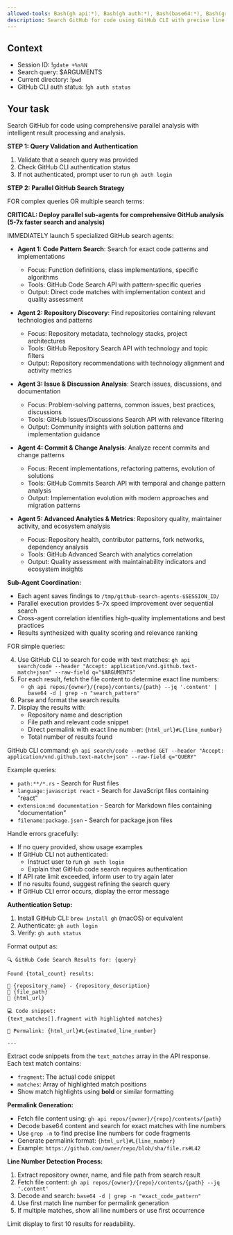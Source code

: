 ```yaml
---
allowed-tools: Bash(gh api:*), Bash(gh auth:*), Bash(base64:*), Bash(grep:*), Bash(head:*)
description: Search GitHub for code using GitHub CLI with precise line number permalinks
---
```


## Context

- Session ID: !`gdate +%s%N`
- Search query: $ARGUMENTS
- Current directory: !`pwd`
- GitHub CLI auth status: !`gh auth status`

## Your task

Search GitHub for code using comprehensive parallel analysis with intelligent result processing and analysis.

**STEP 1: Query Validation and Authentication**

1. Validate that a search query was provided
2. Check GitHub CLI authentication status
3. If not authenticated, prompt user to run `gh auth login`

**STEP 2: Parallel GitHub Search Strategy**

FOR complex queries OR multiple search terms:

**CRITICAL: Deploy parallel sub-agents for comprehensive GitHub analysis (5-7x faster search and analysis)**

IMMEDIATELY launch 5 specialized GitHub search agents:

- **Agent 1: Code Pattern Search**: Search for exact code patterns and implementations
  - Focus: Function definitions, class implementations, specific algorithms
  - Tools: GitHub Code Search API with pattern-specific queries
  - Output: Direct code matches with implementation context and quality assessment

- **Agent 2: Repository Discovery**: Find repositories containing relevant technologies and patterns
  - Focus: Repository metadata, technology stacks, project architectures
  - Tools: GitHub Repository Search API with technology and topic filters
  - Output: Repository recommendations with technology alignment and activity metrics

- **Agent 3: Issue & Discussion Analysis**: Search issues, discussions, and documentation
  - Focus: Problem-solving patterns, common issues, best practices, discussions
  - Tools: GitHub Issues/Discussions Search API with relevance filtering
  - Output: Community insights with solution patterns and implementation guidance

- **Agent 4: Commit & Change Analysis**: Analyze recent commits and change patterns
  - Focus: Recent implementations, refactoring patterns, evolution of solutions
  - Tools: GitHub Commits Search API with temporal and change pattern analysis
  - Output: Implementation evolution with modern approaches and migration patterns

- **Agent 5: Advanced Analytics & Metrics**: Repository quality, maintainer activity, and ecosystem analysis
  - Focus: Repository health, contributor patterns, fork networks, dependency analysis
  - Tools: GitHub Advanced Search with analytics correlation
  - Output: Quality assessment with maintainability indicators and ecosystem insights

**Sub-Agent Coordination:**

- Each agent saves findings to `/tmp/github-search-agents-$SESSION_ID/`
- Parallel execution provides 5-7x speed improvement over sequential search
- Cross-agent correlation identifies high-quality implementations and best practices
- Results synthesized with quality scoring and relevance ranking

FOR simple queries:

4. Use GitHub CLI to search for code with text matches: `gh api search/code --header "Accept: application/vnd.github.text-match+json" --raw-field q="$ARGUMENTS"`
5. For each result, fetch the file content to determine exact line numbers:
   - `gh api repos/{owner}/{repo}/contents/{path} --jq '.content' | base64 -d | grep -n "search_pattern"`
6. Parse and format the search results
7. Display the results with:
   - Repository name and description
   - File path and relevant code snippet
   - Direct permalink with exact line number: `{html_url}#L{line_number}`
   - Total number of results found

GitHub CLI command: `gh api search/code --method GET --header "Accept: application/vnd.github.text-match+json" --raw-field q="QUERY"`

Example queries:

- `path:**/*.rs` - Search for Rust files
- `language:javascript react` - Search for JavaScript files containing "react"
- `extension:md documentation` - Search for Markdown files containing "documentation"
- `filename:package.json` - Search for package.json files

Handle errors gracefully:

- If no query provided, show usage examples
- If GitHub CLI not authenticated:
  - Instruct user to run `gh auth login`
  - Explain that GitHub code search requires authentication
- If API rate limit exceeded, inform user to try again later
- If no results found, suggest refining the search query
- If GitHub CLI error occurs, display the error message

**Authentication Setup:**

1. Install GitHub CLI: `brew install gh` (macOS) or equivalent
2. Authenticate: `gh auth login`
3. Verify: `gh auth status`

Format output as:

```
🔍 GitHub Code Search Results for: {query}

Found {total_count} results:

📁 {repository_name} - {repository_description}
📄 {file_path}
🔗 {html_url}

💻 Code snippet:
{text_matches[].fragment with highlighted matches}

🔗 Permalink: {html_url}#L{estimated_line_number}

---
```

Extract code snippets from the `text_matches` array in the API response. Each text match contains:

- `fragment`: The actual code snippet
- `matches`: Array of highlighted match positions
- Show match highlights using **bold** or similar formatting

**Permalink Generation:**

- Fetch file content using: `gh api repos/{owner}/{repo}/contents/{path}`
- Decode base64 content and search for exact matches with line numbers
- Use `grep -n` to find precise line numbers for code fragments
- Generate permalink format: `{html_url}#L{line_number}`
- Example: `https://github.com/owner/repo/blob/sha/file.rs#L42`

**Line Number Detection Process:**

1. Extract repository owner, name, and file path from search result
2. Fetch file content: `gh api repos/{owner}/{repo}/contents/{path} --jq '.content'`
3. Decode and search: `base64 -d | grep -n "exact_code_pattern"`
4. Use first match line number for permalink generation
5. If multiple matches, show all line numbers or use first occurrence

Limit display to first 10 results for readability.
